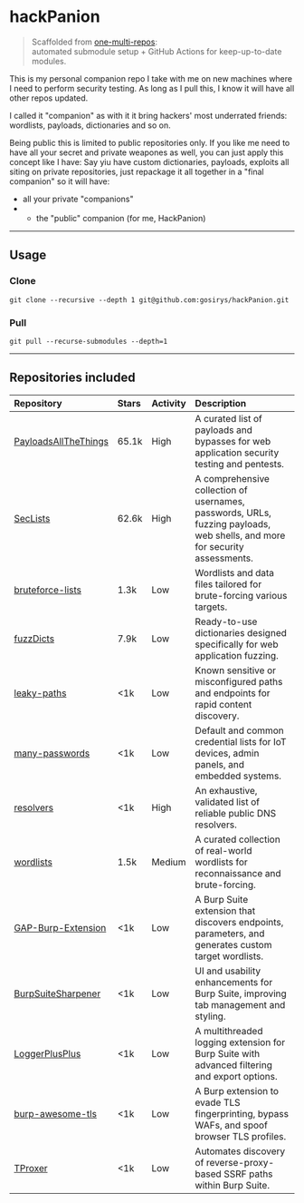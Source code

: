 # hackPanion
> Scaffolded from [one-multi-repos](https://github.com/gosirys/one-multi-repos):  
> automated submodule setup + GitHub Actions for keep-up-to-date modules.

This is my personal companion repo I take with me on new machines where I need to perform security testing.
As long as I pull this, I know it will have all other repos updated.


I called it "companion" as with it it bring hackers' most underrated friends: wordlists, payloads, dictionaries and so on.

Being public this is limited to public repositories only. If you like me need to have all your secret and private weapones as well, you can just apply this concept like I have:
Say yiu have custom dictionaries, payloads, exploits all siting on private repositories, just repackage it all together in a "final companion" so it will have:
- all your private "companions" 
- + the "public" companion (for me, HackPanion)



---
## Usage
### Clone

`git clone --recursive --depth 1 git@github.com:gosirys/hackPanion.git`

### Pull

`git pull --recurse-submodules --depth=1`


---

## Repositories included

| Repository                                              | Stars  | Activity | Description                                                                                               |
|:--------------------------------------------------------|:-------|:---------|:----------------------------------------------------------------------------------------------------------|
| [PayloadsAllTheThings](https://github.com/swisskyrepo/PayloadsAllTheThings) | 65.1k  | High     | A curated list of payloads and bypasses for web application security testing and pentests.                |
| [SecLists](https://github.com/danielmiessler/SecLists)                                   | 62.6k  | High     | A comprehensive collection of usernames, passwords, URLs, fuzzing payloads, web shells, and more for security assessments. |
| [bruteforce-lists](https://github.com/random-robbie/bruteforce-lists)                  | 1.3k   | Low      | Wordlists and data files tailored for brute-forcing various targets.                                       |
| [fuzzDicts](https://github.com/TheKingOfDuck/fuzzDicts)                                | 7.9k   | Low      | Ready-to-use dictionaries designed specifically for web application fuzzing.                               |
| [leaky-paths](https://github.com/ayoubfathi/leaky-paths)                               | <1k    | Low      | Known sensitive or misconfigured paths and endpoints for rapid content discovery.                          |
| [many-passwords](https://github.com/many-passwords/many-passwords)                     | <1k    | Low      | Default and common credential lists for IoT devices, admin panels, and embedded systems.                   |
| [resolvers](https://github.com/trickest/resolvers)                                    | <1k    | High     | An exhaustive, validated list of reliable public DNS resolvers.                                           |
| [wordlists](https://github.com/trickest/wordlists)                                    | 1.5k   | Medium   | A curated collection of real-world wordlists for reconnaissance and brute-forcing.                         |
| [GAP-Burp-Extension](https://github.com/xnl-h4ck3r/GAP-Burp-Extension)                 | <1k    | Low      | A Burp Suite extension that discovers endpoints, parameters, and generates custom target wordlists.       |
| [BurpSuiteSharpener](https://github.com/mdsecresearch/BurpSuiteSharpener)              | <1k    | Low      | UI and usability enhancements for Burp Suite, improving tab management and styling.                        |
| [LoggerPlusPlus](https://github.com/nccgroup/LoggerPlusPlus)                          | <1k    | Low      | A multithreaded logging extension for Burp Suite with advanced filtering and export options.              |
| [burp-awesome-tls](https://github.com/sleeyax/burp-awesome-tls)                        | <1k    | Low      | A Burp extension to evade TLS fingerprinting, bypass WAFs, and spoof browser TLS profiles.                 |
| [TProxer](https://github.com/ethicalhackingplayground/TProxer)                        | <1k    | Low      | Automates discovery of reverse-proxy-based SSRF paths within Burp Suite.                                   |




